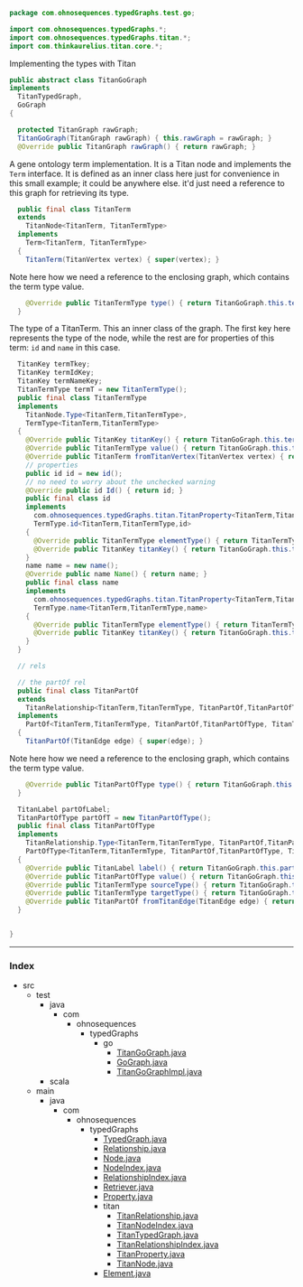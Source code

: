 
```java
package com.ohnosequences.typedGraphs.test.go;

import com.ohnosequences.typedGraphs.*;
import com.ohnosequences.typedGraphs.titan.*;
import com.thinkaurelius.titan.core.*;
```


Implementing the types with Titan


```java
public abstract class TitanGoGraph 
implements 
  TitanTypedGraph,
  GoGraph 
{

  protected TitanGraph rawGraph;
  TitanGoGraph(TitanGraph rawGraph) { this.rawGraph = rawGraph; }
  @Override public TitanGraph rawGraph() { return rawGraph; }
```


  A gene ontology term implementation. It is a Titan node and implements the `Term` interface. It is defined as an inner class here just for convenience in this small example; it could be anywhere else. it'd just need a reference to this graph for retrieving its type. 


```java
  public final class TitanTerm
  extends
    TitanNode<TitanTerm, TitanTermType>
  implements
    Term<TitanTerm, TitanTermType>
  {
    TitanTerm(TitanVertex vertex) { super(vertex); }
```


Note here how we need a reference to the enclosing graph, which contains the term type value.


```java
    @Override public TitanTermType type() { return TitanGoGraph.this.termT; }
  }
```


The type of a TitanTerm. This an inner class of the graph. The first key here represents the type of the node, while the rest are for properties of this term: `id` and `name` in this case.


```java
  TitanKey termTkey;
  TitanKey termIdKey;
  TitanKey termNameKey;
  TitanTermType termT = new TitanTermType();
  public final class TitanTermType
  implements
    TitanNode.Type<TitanTerm,TitanTermType>,
    TermType<TitanTerm,TitanTermType>
  {
    @Override public TitanKey titanKey() { return TitanGoGraph.this.termTkey; }
    @Override public TitanTermType value() { return TitanGoGraph.this.termT; }
    @Override public TitanTerm fromTitanVertex(TitanVertex vertex) { return new TitanTerm(vertex); }
    // properties
    public id id = new id();
    // no need to worry about the unchecked warning
    @Override public id Id() { return id; }
    public final class id 
    implements
      com.ohnosequences.typedGraphs.titan.TitanProperty<TitanTerm,TitanTermType,id,String>,
      TermType.id<TitanTerm,TitanTermType,id>
    {
      @Override public TitanTermType elementType() { return TitanTermType.this; }
      @Override public TitanKey titanKey() { return TitanGoGraph.this.termIdKey; }
    }
    name name = new name();
    @Override public name Name() { return name; }
    public final class name 
    implements 
      com.ohnosequences.typedGraphs.titan.TitanProperty<TitanTerm,TitanTermType,name,String>,
      TermType.name<TitanTerm,TitanTermType,name>
    {
      @Override public TitanTermType elementType() { return TitanTermType.this; }
      @Override public TitanKey titanKey() { return TitanGoGraph.this.termNameKey; }
    }
  }

  // rels

  // the partOf rel
  public final class TitanPartOf
  extends
    TitanRelationship<TitanTerm,TitanTermType, TitanPartOf,TitanPartOfType, TitanTerm,TitanTermType>
  implements
    PartOf<TitanTerm,TitanTermType, TitanPartOf,TitanPartOfType, TitanTerm,TitanTermType>
  {
    TitanPartOf(TitanEdge edge) { super(edge); }
```


Note here how we need a reference to the enclosing graph, which contains the term type value.


```java
    @Override public TitanPartOfType type() { return TitanGoGraph.this.partOfT; }
  }

  TitanLabel partOfLabel;
  TitanPartOfType partOfT = new TitanPartOfType();
  public final class TitanPartOfType
  implements
    TitanRelationship.Type<TitanTerm,TitanTermType, TitanPartOf,TitanPartOfType, TitanTerm,TitanTermType>,
    PartOfType<TitanTerm,TitanTermType, TitanPartOf,TitanPartOfType, TitanTerm,TitanTermType>
  {
    @Override public TitanLabel label() { return TitanGoGraph.this.partOfLabel; }
    @Override public TitanPartOfType value() { return TitanGoGraph.this.partOfT; }
    @Override public TitanTermType sourceType() { return TitanGoGraph.this.termT; }
    @Override public TitanTermType targetType() { return TitanGoGraph.this.termT; }
    @Override public TitanPartOf fromTitanEdge(TitanEdge edge) { return new TitanPartOf(edge); }
  }


}
```


------

### Index

+ src
  + test
    + java
      + com
        + ohnosequences
          + typedGraphs
            + go
              + [TitanGoGraph.java][test/java/com/ohnosequences/typedGraphs/go/TitanGoGraph.java]
              + [GoGraph.java][test/java/com/ohnosequences/typedGraphs/go/GoGraph.java]
              + [TitanGoGraphImpl.java][test/java/com/ohnosequences/typedGraphs/go/TitanGoGraphImpl.java]
    + scala
  + main
    + java
      + com
        + ohnosequences
          + typedGraphs
            + [TypedGraph.java][main/java/com/ohnosequences/typedGraphs/TypedGraph.java]
            + [Relationship.java][main/java/com/ohnosequences/typedGraphs/Relationship.java]
            + [Node.java][main/java/com/ohnosequences/typedGraphs/Node.java]
            + [NodeIndex.java][main/java/com/ohnosequences/typedGraphs/NodeIndex.java]
            + [RelationshipIndex.java][main/java/com/ohnosequences/typedGraphs/RelationshipIndex.java]
            + [Retriever.java][main/java/com/ohnosequences/typedGraphs/Retriever.java]
            + [Property.java][main/java/com/ohnosequences/typedGraphs/Property.java]
            + titan
              + [TitanRelationship.java][main/java/com/ohnosequences/typedGraphs/titan/TitanRelationship.java]
              + [TitanNodeIndex.java][main/java/com/ohnosequences/typedGraphs/titan/TitanNodeIndex.java]
              + [TitanTypedGraph.java][main/java/com/ohnosequences/typedGraphs/titan/TitanTypedGraph.java]
              + [TitanRelationshipIndex.java][main/java/com/ohnosequences/typedGraphs/titan/TitanRelationshipIndex.java]
              + [TitanProperty.java][main/java/com/ohnosequences/typedGraphs/titan/TitanProperty.java]
              + [TitanNode.java][main/java/com/ohnosequences/typedGraphs/titan/TitanNode.java]
            + [Element.java][main/java/com/ohnosequences/typedGraphs/Element.java]

[test/java/com/ohnosequences/typedGraphs/go/TitanGoGraph.java]: TitanGoGraph.java.md
[test/java/com/ohnosequences/typedGraphs/go/GoGraph.java]: GoGraph.java.md
[test/java/com/ohnosequences/typedGraphs/go/TitanGoGraphImpl.java]: TitanGoGraphImpl.java.md
[main/java/com/ohnosequences/typedGraphs/TypedGraph.java]: ../../../../../../main/java/com/ohnosequences/typedGraphs/TypedGraph.java.md
[main/java/com/ohnosequences/typedGraphs/Relationship.java]: ../../../../../../main/java/com/ohnosequences/typedGraphs/Relationship.java.md
[main/java/com/ohnosequences/typedGraphs/Node.java]: ../../../../../../main/java/com/ohnosequences/typedGraphs/Node.java.md
[main/java/com/ohnosequences/typedGraphs/NodeIndex.java]: ../../../../../../main/java/com/ohnosequences/typedGraphs/NodeIndex.java.md
[main/java/com/ohnosequences/typedGraphs/RelationshipIndex.java]: ../../../../../../main/java/com/ohnosequences/typedGraphs/RelationshipIndex.java.md
[main/java/com/ohnosequences/typedGraphs/Retriever.java]: ../../../../../../main/java/com/ohnosequences/typedGraphs/Retriever.java.md
[main/java/com/ohnosequences/typedGraphs/Property.java]: ../../../../../../main/java/com/ohnosequences/typedGraphs/Property.java.md
[main/java/com/ohnosequences/typedGraphs/titan/TitanRelationship.java]: ../../../../../../main/java/com/ohnosequences/typedGraphs/titan/TitanRelationship.java.md
[main/java/com/ohnosequences/typedGraphs/titan/TitanNodeIndex.java]: ../../../../../../main/java/com/ohnosequences/typedGraphs/titan/TitanNodeIndex.java.md
[main/java/com/ohnosequences/typedGraphs/titan/TitanTypedGraph.java]: ../../../../../../main/java/com/ohnosequences/typedGraphs/titan/TitanTypedGraph.java.md
[main/java/com/ohnosequences/typedGraphs/titan/TitanRelationshipIndex.java]: ../../../../../../main/java/com/ohnosequences/typedGraphs/titan/TitanRelationshipIndex.java.md
[main/java/com/ohnosequences/typedGraphs/titan/TitanProperty.java]: ../../../../../../main/java/com/ohnosequences/typedGraphs/titan/TitanProperty.java.md
[main/java/com/ohnosequences/typedGraphs/titan/TitanNode.java]: ../../../../../../main/java/com/ohnosequences/typedGraphs/titan/TitanNode.java.md
[main/java/com/ohnosequences/typedGraphs/Element.java]: ../../../../../../main/java/com/ohnosequences/typedGraphs/Element.java.md